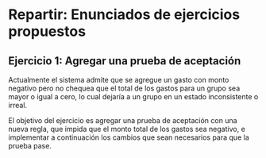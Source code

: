 # Repartir: Enunciados de ejercicios propuestos

## Ejercicio 1: Agregar una prueba de aceptación
Actualmente el sistema admite que se agregue un gasto con monto negativo pero no chequea que el total de los gastos para un grupo sea mayor o igual a cero, lo cual dejaría a un grupo en un estado inconsistente o irreal.

El objetivo del ejercicio es agregar una prueba de aceptación con una nueva regla, que impida que el monto total de los gastos sea negativo, e implementar a continuación los cambios que sean necesarios para que la prueba pase.

